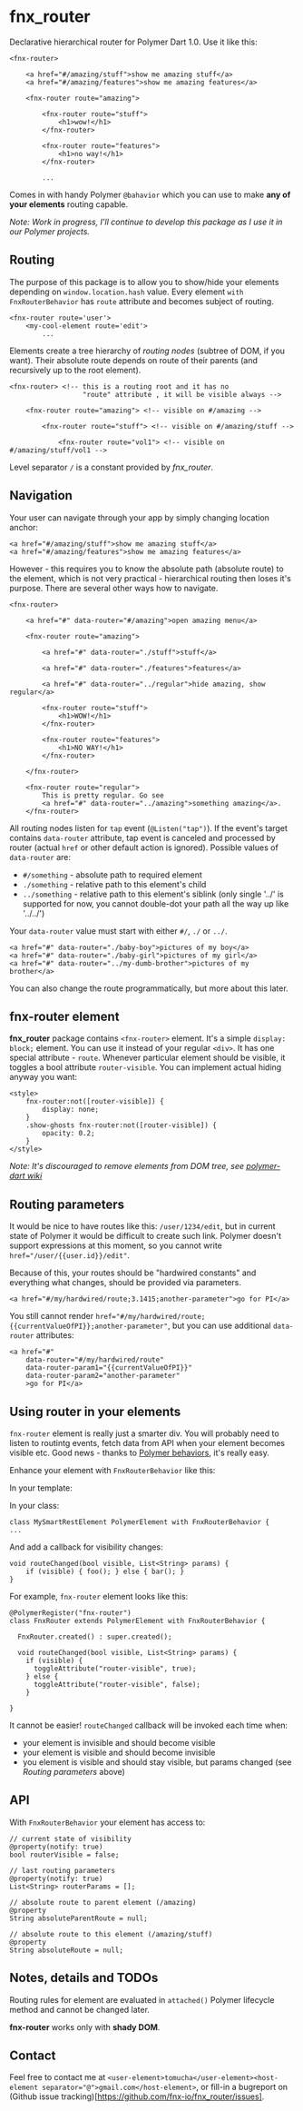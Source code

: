 # fnx_router

Declarative hierarchical router for Polymer Dart 1.0. Use it like this:

	<fnx-router>
		
		<a href="#/amazing/stuff">show me amazing stuff</a>
		<a href="#/amazing/features">show me amazing features</a>
	
		<fnx-router route="amazing">
		
			<fnx-router route="stuff">
				<h1>wow!</h1>
			</fnx-router>
			
			<fnx-router route="features">
				<h1>no way!</h1>
			</fnx-router>
			
			...


Comes in with handy Polymer `@bahavior` which you can use to make **any of your elements** routing capable.

_Note: Work in progress, I'll continue to develop this package as I use it in our Polymer projects._

## Routing

The purpose of this package is to allow you to show/hide your elements depending on `window.location.hash`
value. Every element `with FnxRouterBehavior` has `route` attribute and becomes subject of routing.

	<fnx-router route='user'>
		<my-cool-element route='edit'>
			...

Elements create a tree hierarchy of _routing nodes_ (subtree of DOM, if you want).
Their absolute route depends on route of their parents (and recursively up to the root element).

	<fnx-router> <!-- this is a routing root and it has no
	                  "route" attribute , it will be visible always -->
	                  
		<fnx-router route="amazing"> <!-- visible on #/amazing -->
		
			<fnx-router route="stuff"> <!-- visible on #/amazing/stuff -->
			
				<fnx-router route="vol1"> <!-- visible on #/amazing/stuff/vol1 -->

Level separator `/` is a constant provided by *fnx_router*.

## Navigation

Your user can navigate through your app by simply changing location anchor:

	<a href="#/amazing/stuff">show me amazing stuff</a>
	<a href="#/amazing/features">show me amazing features</a>

However - this requires you to know the absolute path (absolute route) to the element,
which is not very practical - hierarchical routing then loses it's purpose.
There are several other ways how to navigate.

	<fnx-router>
		
		<a href="#" data-router="#/amazing">open amazing menu</a>
	
		<fnx-router route="amazing">
			
			<a href="#" data-router="./stuff">stuff</a>
			
			<a href="#" data-router="./features">features</a>
			
			<a href="#" data-router="../regular">hide amazing, show regular</a>
			
			<fnx-router route="stuff">
				<h1>WOW!</h1>
			</fnx-router>
			
			<fnx-router route="features">
				<h1>NO WAY!</h1>
			</fnx-router>
			
		</fnx-router>
		
		<fnx-router route="regular">
			This is pretty regular. Go see
			<a href="#" data-router="../amazing">something amazing</a>.			
		</fnx-router>

All routing nodes listen for `tap` event (`@Listen("tap")`). If the event's target contains `data-router`
attribute, tap event is canceled and processed by router (actual `href` or other default action is ignored).
Possible values of `data-router` are:

- `#/something` - absolute path to required element
- `./something` - relative path to this element's child
- `../something` - relative path to this element's siblink (only single '../' is supported for now, you cannot double-dot your path all the way up like '../../')

Your `data-router` value must start with either `#/`, `./` or `../`.

	<a href="#" data-router="./baby-boy">pictures of my boy</a>	
	<a href="#" data-router="./baby-girl">pictures of my girl</a>	
	<a href="#" data-router="../my-dumb-brother">pictures of my brother</a>

You can also change the route programmatically, but more about this later.

## fnx-router element

**fnx_router** package contains `<fnx-router>` element. It's a
simple `display: block;` element. You can use it instead of
your regular `<div>`. It has one special attribute - `route`. Whenever particular element should be visible, it toggles a bool
attribute `router-visible`. You can implement actual hiding anyway you want:

	<style>
		fnx-router:not([router-visible]) {
			display: none;
		}
		.show-ghosts fnx-router:not([router-visible]) {
			opacity: 0.2;
		}	
	</style>

_Note: It's discouraged to remove elements from DOM tree, see
[polymer-dart wiki](https://github.com/dart-lang/polymer-dart/wiki/data-binding-helper-elements#conditional-templates)_

## Routing parameters

It would be nice to have routes like this: `/user/1234/edit`, but in current
state of Polymer it would be difficult to create such link. Polymer doesn't
support expressions at this moment, so you cannot write
`href="/user/{{user.id}}/edit"`.

Because of this, your routes should be "hardwired constants" and everything what changes,
should be provided via parameters.

	<a href="#/my/hardwired/route;3.1415;another-parameter">go for PI</a>

You still cannot render `href="#/my/hardwired/route;{{currentValueOfPI}};another-parameter"`, but you can use additional `data-router` attributes:

	<a href="#"
		data-router="#/my/hardwired/route"
		data-router-param1="{{currentValueOfPI}}"
		data-router-param2="another-parameter"
		>go for PI</a>

## Using router in your elements

`fnx-router` element is really just a smarter div. You will probably need to listen to routintg events,
fetch data from API when your element becomes visible etc. Good news - thanks to [Polymer behaviors](https://github.com/dart-lang/polymer-dart/wiki/behaviors),
it's really easy.

Enhance your element with `FnxRouterBehavior` like this:

In your template:
	<dom-module id="my-smart-rest-element" attributes="route">

In your class:

	class MySmartRestElement PolymerElement with FnxRouterBehavior {
	...
	
And add a callback for visibility changes:
	
	void routeChanged(bool visible, List<String> params) {
		if (visible) { foo(); } else { bar(); }
	}
	
For example, `fnx-router` element looks like this:

    @PolymerRegister("fnx-router")
    class FnxRouter extends PolymerElement with FnxRouterBehavior {
    
      FnxRouter.created() : super.created();
    
      void routeChanged(bool visible, List<String> params) {
        if (visible) {
          toggleAttribute("router-visible", true);
        } else {
          toggleAttribute("router-visible", false);
        }
    
    }

It cannot be easier! `routeChanged` callback will be invoked each time when:

- your element is invisible and should become visible
- your element is visible and should become invisible
- you element is visible and should stay visible, but params changed (see _Routing parameters_ above)

## API

With `FnxRouterBehavior` your element has access to:

	// current state of visibility
	@property(notify: true)
	bool routerVisible = false;
	
	// last routing parameters
	@property(notify: true)
	List<String> routerParams = [];
	
	// absolute route to parent element (/amazing)
	@property
	String absoluteParentRoute = null;
	
	// absolute route to this element (/amazing/stuff)
	@property
	String absoluteRoute = null;

## Notes, details and TODOs

Routing rules for element are evaluated in `attached()` Polymer lifecycle method and cannot be changed later.

**fnx-router** works only with **shady DOM**.

## Contact

Feel free to contact me at `<user-element>tomucha</user-element><host-element separator="@">gmail.com</host-element>`,
or fill-in a bugreport on (Github issue tracking)[https://github.com/fnx-io/fnx_router/issues].